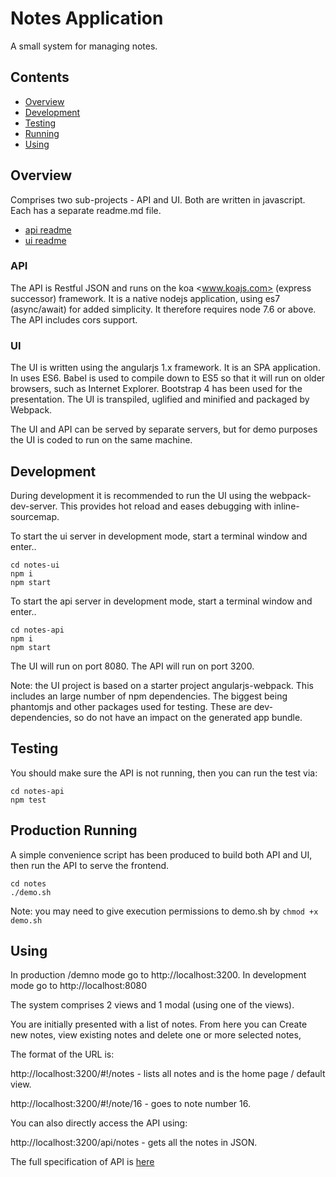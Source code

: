 # Notes Application

A small system for managing notes.

## Contents

- [Overview](#Overview)
- [Development](#Development) 
- [Testing](#Testing)
- [Running](#Running)
- [Using](#Using)


## Overview

Comprises two sub-projects -  API and UI.  Both are written in javascript.  Each has a separate readme.md file.

- [api readme](notes-api/readme.md)
- [ui readme](notes-ui/readme.md)

### API

The API is Restful JSON and runs on the koa <www.koajs.com> (express successor) framework.  It is a native nodejs application, using es7 (async/await) for added simplicity.  It therefore requires node 7.6 or above.  The API includes cors support. 

### UI

The UI is written using the angularjs 1.x framework.  It is an SPA application.  In uses ES6.  Babel is used to compile down to ES5 so that it will run on older browsers, such as Internet Explorer.  Bootstrap 4 has been used for the presentation.  The UI is transpiled, uglified and minified and packaged by Webpack.

The UI and API can be served by separate servers, but for demo purposes the UI is coded to run on the same machine.

## Development

During development it is recommended to run the UI using the webpack-dev-server.  This provides hot reload and eases debugging with inline-sourcemap.

To start the ui server in development mode, start a terminal window and enter..

```
cd notes-ui     
npm i
npm start
```

To start the api server in development mode, start a terminal window and enter..

```
cd notes-api
npm i
npm start
```

The UI will run on port 8080.  The API will run on port 3200.

Note: the UI project is based on a starter project angularjs-webpack.  This includes an large number of npm dependencies.  The biggest being phantomjs and other packages used for testing.  These are dev-dependencies, so do not have an impact on the generated app bundle.

## Testing

You should make sure the API is not running, then you can run the test via:

```
cd notes-api
npm test
```

## Production Running

A simple convenience script has been produced to build both API and UI, then run the API to serve the frontend.

```
cd notes
./demo.sh
```

Note: you may need to give execution permissions to demo.sh by `chmod +x demo.sh`



## Using

In production /demno mode go to http://localhost:3200.  In development mode go to http://localhost:8080

The system comprises 2 views and 1 modal (using one of the views).

You are initially presented with a list of notes.  From here you can Create new notes, view existing notes and delete one or more selected notes, 

The format of the URL is:

http://localhost:3200/#!/notes - lists all notes and is the home page / default view.

http://localhost:3200/#!/note/16 - goes to note number 16.



You can also directly access the API using:

http://localhost:3200/api/notes - gets all the notes in JSON.

The full specification of API is [here](#notes-api/doc/api.md)

